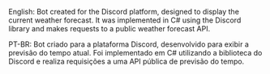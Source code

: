 English:
Bot created for the Discord platform, designed to display the current weather forecast. 
It was implemented in C# using the Discord library and makes requests to a public weather forecast API.

PT-BR:
Bot criado para a plataforma Discord, desenvolvido para exibir a previsão do tempo atual. 
Foi implementado em C# utilizando a biblioteca do Discord e realiza requisições a uma API pública de previsão do tempo.
